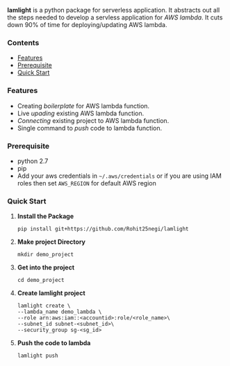 **lamlight** is a python package for serverless application. It abstracts out all the steps needed to develop a servless application for _AWS lambda_. It cuts down 90% of time for deploying/updating AWS lambda. 


### Contents
* [Features](#features)
* [Prerequisite](#prerequisite)
* [Quick Start](#quick-start)

### Features
* Creating _boilerplate_ for AWS lambda function.
* Live _upading_ existing AWS lambda function.
* _Connecting_ existing project to AWS lambda function.
* Single command to _push_ code to lambda function.

### Prerequisite
* python 2.7
* pip 
* Add your aws credentials in `~/.aws/credentials` or if you are using IAM roles then set `AWS_REGION` for default AWS region


### Quick Start
1. **Install the Package**
    ```
    pip install git+https://github.com/Rohit25negi/lamlight
    ```
2. **Make project Directory**
    ```
    mkdir demo_project
    ```
3. **Get into the project**
    ```
    cd demo_project
    ```
4. **Create lamlight project**
    ```
    lamlight create \
    --lambda_name demo_lambda \
    --role arn:aws:iam::<accountid>:role/<role_name>\
    --subnet_id subnet-<subnet_id>\
    --security_group sg-<sg_id>
    ```
5. **Push the code to lambda**
    ```
    lamlight push
    ```

